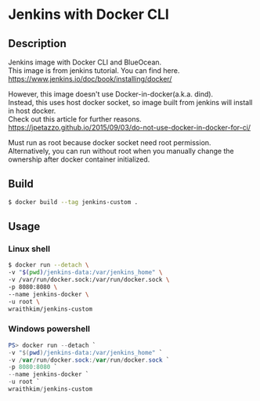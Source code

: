 # Jenkins with Docker CLI

## Description

Jenkins image with Docker CLI and BlueOcean.  
This image is from jenkins tutorial. You can find here.  
<https://www.jenkins.io/doc/book/installing/docker/>  

However, this image doesn't use Docker-in-docker(a.k.a. dind).  
Instead, this uses host docker socket, so image built from jenkins will install in host docker.  
Check out this article for further reasons.  
<https://jpetazzo.github.io/2015/09/03/do-not-use-docker-in-docker-for-ci/>

Must run as root because docker socket need root permission.  
Alternatively, you can run without root when you manually change the ownership after docker container initialized.

## Build

``` sh
$ docker build --tag jenkins-custom .
```

## Usage

### Linux shell

``` sh
$ docker run --detach \
-v "$(pwd)/jenkins-data:/var/jenkins_home" \
-v /var/run/docker.sock:/var/run/docker.sock \
-p 8080:8080 \
--name jenkins-docker \
-u root \
wraithkim/jenkins-custom
```

### Windows powershell

``` powershell
PS> docker run --detach `
-v "$(pwd)/jenkins-data:/var/jenkins_home" `
-v /var/run/docker.sock:/var/run/docker.sock `
-p 8080:8080 `
--name jenkins-docker `
-u root `
wraithkim/jenkins-custom
```
